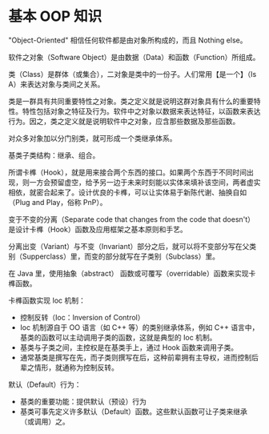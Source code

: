 # 基本 OOP 知识

"Object-Oriented" 相信任何软件都是由对象所构成的，而且 Nothing else。

软件之对象（Software Object）是由数据（Data）和函数（Function）所组成。

类（Class）是群体（或集合），二对象是类中的一份子。人们常用【是一个】（Is A）来表达对象与类间之关系。

类是一群具有共同重要特性之对象。类之定义就是说明这群对象具有什么的重要特性。特性包括对象之特征及行为。软件中之对象以数据来表达特征，以函数来表达行为。因之，类之定义就是说明软件中之对象，应含那些数据及那些函数。

对众多对象加以分门别类，就可形成一个类继承体系。

基类子类结构：继承、组合。

所谓卡榫（Hook），就是用来接合两个东西的接口。如果两个东西于不同时间出现，则一方会预留虚空，给予另一边于未来时刻能以实体来填补该空间，两者虚实相依，就密合起来了。设计优良的卡榫，可以让实体易于新陈代谢、抽换自如（Plug and Play，俗称 PnP）。

变于不变的分离（Separate code that changes from the code that doesn't）是设计卡榫（Hook）函数及应用框架之基本原则和手艺。

分离出变（Variant）与不变（Invariant）部分之后，就可以将不变部分写在父类别（Supperclass）里，而变的部分就写在子类别（Subclass）里。

在 Java 里，使用抽象（abstract） 函数或可覆写（overridable）函数来实现卡榫函数。

卡榫函数实现 Ioc 机制：

* 控制反转（Ioc：Inversion of Control）
* Ioc 机制源自于 OO 语言（如 C++ 等）的类别继承体系，例如 C++ 语言中，基类的函数可以主动调用子类的函数，这就是典型的 Ioc 机制。
* 基类与子类之间，主控权是在基类手上，通过 Hook 函数来调用子类。
* 通常基类是撰写在先，而子类则撰写在后，这种前辈拥有主导权，进而控制后辈之情形，就通称为控制反转。

默认（Default）行为：

* 基类的重要功能：提供默认（预设）行为
* 基类可事先定义许多默认（Default）函数。这些默认函数可让子类来继承（或调用）之。

